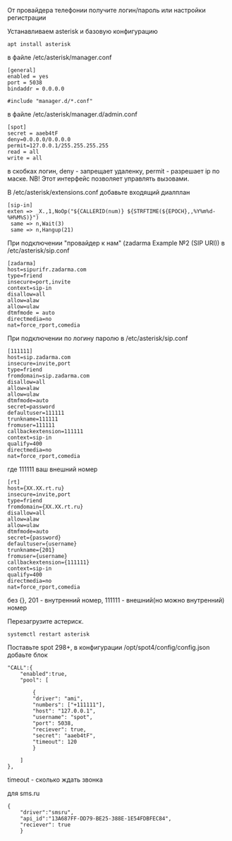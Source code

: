 От провайдера телефонии получите логин/пароль или настройки регистрации

Устанавливаем asterisk и базовую конфигурацию

    apt install asterisk

в файле /etc/asterisk/manager.conf

    [general]
    enabled = yes
    port = 5038
    bindaddr = 0.0.0.0

    #include "manager.d/*.conf"


в файле /etc/asterisk/manager.d/admin.conf

    [spot]
    secret = aaeb4tF
    deny=0.0.0.0/0.0.0.0
    permit=127.0.0.1/255.255.255.255
    read = all
    write = all
    
в скобках логин, deny - запрещает удаленку, permit - разрешает ip по маске. NB! Этот интерфейс позволяет управлять вызовами.

В /etc/asterisk/extensions.conf добавьте входящий диалплан


    [sip-in]
    exten => _X.,1,NoOp("${CALLERID(num)} ${STRFTIME(${EPOCH},,%Y%m%d-%H%M%S)}")
     same => n,Wait(3)
     same => n,Hangup(21)






     
При подключении "провайдер к нам" (zadarma Example №2 (SIP URI)) в /etc/asterisk/sip.conf

    [zadarma]
    host=sipurifr.zadarma.com
    type=friend
    insecure=port,invite
    context=sip-in
    disallow=all
    allow=alaw
    allow=ulaw
    dtmfmode = auto
    directmedia=no
    nat=force_rport,comedia
    
 
    
    

При подключении по логину паролю в /etc/asterisk/sip.conf 

    [111111]
    host=sip.zadarma.com
    insecure=invite,port
    type=friend
    fromdomain=sip.zadarma.com
    disallow=all
    allow=alaw
    allow=ulaw
    dtmfmode=auto
    secret=password
    defaultuser=111111
    trunkname=111111
    fromuser=111111
    callbackextension=111111
    context=sip-in
    qualify=400
    directmedia=no
    nat=force_rport,comedia
    
где 111111 ваш внешний номер



    [rt]
    host={XX.XX.rt.ru}
    insecure=invite,port
    type=friend
    fromdomain={XX.XX.rt.ru}
    disallow=all
    allow=alaw
    allow=ulaw
    dtmfmode=auto
    secret={password}
    defaultuser={username}
    trunkname={201}
    fromuser={username}
    callbackextension={111111}
    context=sip-in
    qualify=400
    directmedia=no
    nat=force_rport,comedia

без {}, 201 - внутренний номер, 111111 - внешний(но можно внутренний) номер


Перезагрузите астериск.

    systemctl restart asterisk

Поставьте spot 298+, в конфигурации /opt/spot4/config/config.json добаьте блок

    "CALL":{
	    "enabled":true,
	    "pool": [

            {
            "driver": "ami",
            "numbers": ["+111111"],
            "host": "127.0.0.1",
            "username": "spot",
            "port": 5038,
            "reciever": true,
            "secret": "aaeb4tF",
            "timeout": 120
            }

	    ]
    },


timeout - сколько ждать звонка


для sms.ru

    {
        "driver":"smsru",
        "api_id":"13A687FF-DD79-BE25-388E-1E54FDBFEC84",
        "reciever": true
        }



